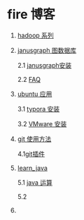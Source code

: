 # fire 博客

1. [hadoop 系列](hadoop)

2. [janusgraph 图数据库](janusgraph)

   2.1  [janusgraph安装](janusgraph/janusgraph_安装.md)

   2.2 [FAQ](janusgraph/FAQ.md)

3. [ubuntu 应用](ubuntu_application/)

   3.1 [typora 安装](ubuntu_application/typora.md)

   3.2 [VMware 安装](ubuntu_application/Vmware_安装.md)

4. [git 使用方法](git/use_git.md)

   4.1[git插件](git)

5. [learn_java](java/learn_java.md)

   5.1 [java 运算](java/learn_java_operation.ipynb)

   5.2

6. 

